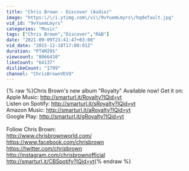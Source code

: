 ```yaml
---
title: "Chris Brown - Discover (Audio)"
image: "https:\/\/i.ytimg.com\/vi\/9vYuemLmyrs\/hqdefault.jpg"
vid_id: "9vYuemLmyrs"
categories: "Music"
tags: ["Chris Brown","Discover","R&B"]
date: "2021-09-09T23:41:47+03:00"
vid_date: "2015-12-18T17:00:01Z"
duration: "PT4M29S"
viewcount: "8066410"
likeCount: "64137"
dislikeCount: "1799"
channel: "ChrisBrownVEVO"
---
```

{% raw %}Chris Brown's new album &quot;Royalty&quot; Available now! Get it on:<br />Apple Music: <a rel="nofollow" target="blank" href="http://smarturl.it/Royalty?IQid=yt">http://smarturl.it/Royalty?IQid=yt</a><br />Listen on Spotify: <a rel="nofollow" target="blank" href="http://smarturl.it/sRoyalty?IQid=yt">http://smarturl.it/sRoyalty?IQid=yt</a><br />Amazon Music: <a rel="nofollow" target="blank" href="http://smarturl.it/aRoyalty?IQid=yt">http://smarturl.it/aRoyalty?IQid=yt</a><br />Google Play: <a rel="nofollow" target="blank" href="http://smarturl.it/gRoyalty?IQid=yt">http://smarturl.it/gRoyalty?IQid=yt</a><br /><br />Follow Chris Brown: <br /><a rel="nofollow" target="blank" href="http://www.chrisbrownworld.com/">http://www.chrisbrownworld.com/</a> <br /><a rel="nofollow" target="blank" href="https://www.facebook.com/chrisbrown">https://www.facebook.com/chrisbrown</a> <br /><a rel="nofollow" target="blank" href="https://twitter.com/chrisbrown">https://twitter.com/chrisbrown</a> <br /><a rel="nofollow" target="blank" href="http://instagram.com/chrisbrownofficial">http://instagram.com/chrisbrownofficial</a> <br /><a rel="nofollow" target="blank" href="http://smarturl.it/CBSpotify?IQid=yt">http://smarturl.it/CBSpotify?IQid=yt</a>{% endraw %}
